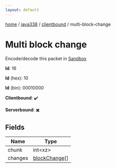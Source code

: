 ```yaml
---
layout: default
---
```


[home](/)  /  [java338](/protocol/java338)  /  [clientbound](/protocol/java338/clientbound)  /  multi-block-change

# Multi block change

Encode/decode this packet in [Sandbox](../../../sandbox/java338#Clientbound.MultiBlockChange)

**Id**: 16

**Id** (hex): 10

**Id** (bin): 00010000

**Clientbound**: ✔️

**Serverbound**: ✖️

## Fields

Name | Type
---|---
chunk | int&lt;xz&gt;
changes | [blockChange](/protocol/java338/types/block-change)[]
